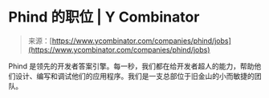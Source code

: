 <!--yml

category: 未分类

date: 2024-05-27 14:55:36

-->

# Phind 的职位 | Y Combinator

> 来源：[https://www.ycombinator.com/companies/phind/jobs](https://www.ycombinator.com/companies/phind/jobs)

Phind 是领先的开发者答案引擎。每一秒，我们都在给开发者超人的能力，帮助他们设计、编写和调试他们的应用程序。我们是一支总部位于旧金山的小而敏捷的团队。
